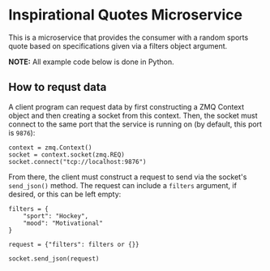 # Inspirational Quotes Microservice

This is a microservice that provides the consumer with a random sports quote based on specifications given via a filters object argument.

**NOTE:** All example code below is done in Python.

## How to requst data

A client program can request data by first constructing a ZMQ Context object and then creating a socket from this context. Then, the socket must connect to the same port that the service is running on (by default, this port is `9876`):

```
context = zmq.Context()
socket = context.socket(zmq.REQ)
socket.connect("tcp://localhost:9876")
```

From there, the client must construct a request to send via the socket's `send_json()` method. The request can include a `filters` argument, if desired, or this can be left empty:

```
filters = {
    "sport": "Hockey",
    "mood": "Motivational"
}

request = {"filters": filters or {}}

socket.send_json(request)
```
